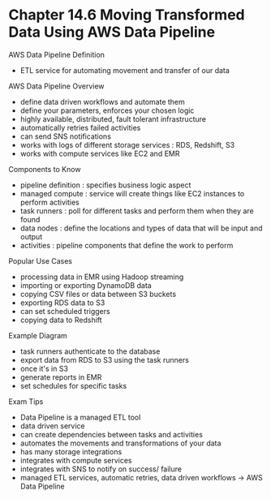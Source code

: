 # Chapter 14.6 Moving Transformed Data Using AWS Data Pipeline

AWS Data Pipeline Definition
- ETL service for automating movement and transfer of our data

AWS Data Pipeline Overview
- define data driven workflows and automate them
- define your parameters, enforces your chosen logic
- highly available, distributed, fault tolerant infrastructure
- automatically retries failed activities
- can send SNS notifications
- works with logs of different storage services : RDS, Redshift, S3
- works with compute services like EC2 and EMR 

Components to Know
- pipeline definition : specifies business logic aspect
- managed compute : service will create things like EC2 instances to perform activities
- task runners : poll for different tasks and perform them when they are found
- data nodes : define the locations and types of data that will be input and output
- activities : pipeline components that define the work to perform

Popular Use Cases
- processing data in EMR using Hadoop streaming
- importing or exporting DynamoDB data
- copying CSV files or data between S3 buckets
- exporting RDS data to S3
- can set scheduled triggers
- copying data to Redshift

Example Diagram
- task runners authenticate to the database
- export data from RDS to S3 using the task runners
- once it's in S3
- generate reports in EMR
- set schedules for specific tasks

Exam Tips
- Data Pipeline is a managed ETL tool
- data driven service
- can create dependencies between tasks and activities
- automates the movements and transformations of your data
- has many storage integrations
- integrates with compute services
- integrates with SNS to notify on success/ failure
- managed ETL services, automatic retries, data driven workflows -> AWS Data Pipeline
